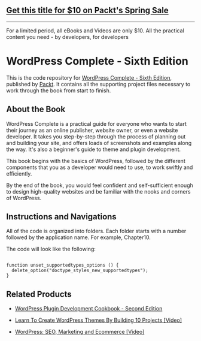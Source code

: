 ## [Get this title for $10 on Packt's Spring Sale](https://www.packt.com/B06591?utm_source=github&utm_medium=packt-github-repo&utm_campaign=spring_10_dollar_2022)
-----
For a limited period, all eBooks and Videos are only $10. All the practical content you need \- by developers, for developers

# WordPress Complete - Sixth Edition

This is the code repository for [WordPress Complete - Sixth Edition](https://www.packtpub.com/application-development/wordpress-complete-fifth-edition?utm_source=GitHub&utm_medium=repo&utm_campaign=9781787285705), published by [Packt](https://www.packtpub.com). It contains all the supporting project files necessary to work through the book from start to finish.

## About the Book

WordPress Complete is a practical guide for everyone who wants to start their journey as an online publisher, website owner, or even a website developer. It takes you step-by-step through the process of planning out and building your site, and offers loads of screenshots and examples along the way. It's also a beginner's guide to theme and plugin development.

This book begins with the basics of WordPress, followed by the different components that you as a developer would need to use, to work swiftly and efficiently.

By the end of the book, you would feel confident and self-sufficient enough to design high-quality websites and be familiar with the nooks and corners of WordPress.

## Instructions and Navigations
All of the code is organized into folders. Each folder starts with a number followed by the application name. For example, Chapter10.



The code will look like the following:
```

function unset_supportedtypes_options () {
  delete_option("doctype_styles_new_supportedtypes");
}

```

## Related Products
* [WordPress Plugin Development Cookbook - Second Edition](https://www.packtpub.com/web-development/wordpress-plugin-development-cookbook-second-edition?utm_source=GitHub&utm_medium=repo&utm_campaign=9781788291187)

* [Learn To Create WordPress Themes By Building 10 Projects [Video]](https://www.packtpub.com/web-development/learn-create-wordpress-themes-building-10-projects-video?utm_source=GitHub&utm_medium=repo&utm_campaign=9781787123373)

* [WordPress: SEO, Marketing and Ecommerce [Video]](https://www.packtpub.com/web-development/wordpress-seo-marketing-and-ecommerce-video?utm_source=GitHub&utm_medium=repo&utm_campaign=9781787281097)




